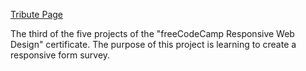 [Tribute Page](https://nevzatemreercan.github.io/technical-documentation/)

The third of the five projects of the "freeCodeCamp Responsive Web Design" certificate. The purpose of this project is learning to create a responsive form survey.